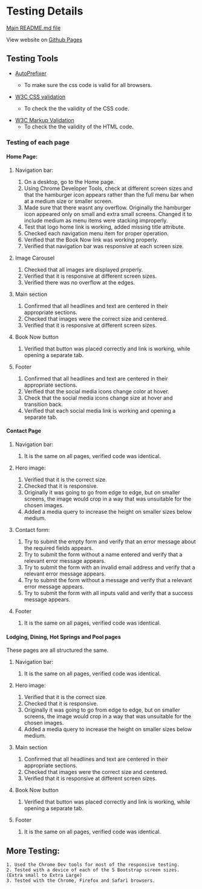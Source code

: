 # Testing Details

[Main README.md file](https://github.com/freddorn/relaxing-hotsprings/tree/master/README.md/)

View website on [Github Pages](https://freddorn.github.io/relaxing-hotsprings/)

## Testing Tools

* [AutoPrefixer](https://autoprefixer.github.io/)
    - To make sure the css code is valid for all browsers.

* [W3C CSS validation](https://jigsaw.w3.org/css-validator/)
    - To check the the validity of the CSS code. 
    
- [W3C Markup Validation]( https://validator.w3.org/)
    - To check the the validity of the HTML code. 

### Testing of each page

#### Home Page:

1. Navigation bar:
    1. On a desktop, go to the Home page.
    2. Using Chrome Developer Tools, check at different screen sizes and that the hamburger icon appears rather than the full menu bar when at a medium size or smaller screen.
    3. Made sure that there wasnt any overflow. Originally the hamburger icon appeared only on small and extra small screens. Changed it to include medium as menu items were stacking improperly.
    4. Test that logo home link is working, added missing title attribute.
    5. Checked each navigation menu item for proper operation.
    6. Verified that the Book Now link was working properly.
    7. Verified that navigation bar was responsive at each screen size.

2. Image Carousel
    1. Checked that all images are displayed properly.
    2. Verified that it is responsive at different screen sizes.
    3. Verified there was no overflow at the edges.

3. Main section
    1. Confirmed that all headlines and text are centered in their appropriate sections.
    2. Checked that images were the correct size and centered.
    3. Verified that it is responsive at different screen sizes.

4. Book Now button
    1. Verified that button was placed correctly and link is working, while opening a separate tab.

5. Footer
    1. Confirmed that all headlines and text are centered in their appropriate sections.
    2. Verified that the social media icons change color at hover.
    3. Check that the social media icons change size at hover and transition back.
    4. Verified that each social media link is working and opening a separate tab.

#### Contact Page

1. Navigation bar:
    1. It is the same on all pages, verified code was identical.

2. Hero image:
    1. Verified that it is the correct size.
    2. Checked that it is responsive.
    3. Originally it was going to go from edge to edge, but on smaller screens, the image would crop in a way that was unsuitable for the chosen images.
    4. Added a media query to increase the height on smaller sizes below medium.

3. Contact form: 
    1. Try to submit the empty form and verify that an error message about the required fields appears.
    2. Try to submit the form  without a name entered and verify that a relevant error message appears.
    3. Try to submit the form with an invalid email address and verify that a relevant error message appears.
    4. Try to submit the form without a message and verify that a relevant error message appears.
    5. Try to submit the form with all inputs valid and verify that a success message appears.

4. Footer
    1. It is the same on all pages, verified code was identical.
 
#### Lodging, Dining, Hot Springs and Pool pages
These pages are all structured the same.

1. Navigation bar:
    1. It is the same on all pages, verified code was identical.

2. Hero image:
    1. Verified that it is the correct size.
    2. Checked that it is responsive. 
    3. Originally it was going to go from edge to edge, but on smaller screens, the image would crop in a way that was unsuitable for the chosen images.
    4. Added a media query to increase the height on smaller sizes below medium.

    

3. Main section
    1. Confirmed that all headlines and text are centered in their appropriate sections.
    2. Checked that images were the correct size and centered.
    3. Verified that it is responsive at different screen sizes.

4. Book Now button
    1. Verified that button was placed correctly and link is working, while opening a separate tab.

5. Footer
    1. It is the same on all pages, verified code was identical.

## More Testing:

    1. Used the Chrome Dev tools for most of the responsive testing.
    2. Tested with a device of each of the 5 Bootstrap screen sizes. (Extra small to Extra Large)
    3. Tested with the Chrome, Firefox and Safari browsers.
 









